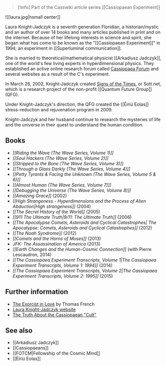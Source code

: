 > [!info] Part of the Casswiki article series [[Cassiopaean Experiment]]

![[laura.jpg|hsmall center]]

Laura Knight-Jadczyk is a seventh generation Floridian, a historian/mystic and an author of over 14 books and many articles published in print and on the internet. Because of her lifelong interests in science and spirit, she began what has come to be known as the "[[Cassiopaean Experiment]]" in 1994; an experiment in [[Superluminal communication]].

She is married to theoretical/mathematical physicist [[Arkadiusz Jadczyk]], one of the world's few living experts in hyperdimensional physics. They established an active online research forum called [Cassiopaea Forum](https://cassiopaea.org/forum/index.php) and several websites as a result of the C's experiment.

In March 26, 2002, Knight-Jadczyk created [Signs of the Times](http://www.sott.net/), or Sott.net, which is a research project of the non-profit [[Quantum Future Group]] (QFG).

Under Knight-Jadczyk's direction, the QFG created the [[Éiriú Eolas]] stress-reduction and rejuvenation program in 2009.

Knight-Jadczyk and her husband continue to research the mysteries of life and the universe in their quest to understand the human condition.

Books
-----

*   _[[Riding the Wave (The Wave Series, Volume 1)]]_
*   _[[Soul Hackers (The Wave Series, Volume 2)]]_
*   _[[Stripped to the Bone (The Wave Series, Volume 3)]]_
*   _[[Through a Glass Darkly (The Wave Series, Volume 4)]]_
*   _[[Petty Tyrants & Facing the Unknown (The Wave Series, Volume 5 & 6)]]_
*   _[[Almost Human (The Wave Series, Volume 7)]]_
*   _[[Debugging the Universe (The Wave Series, Volume 8)]]_
*   _[[Amazing Grace]]_ (2002)
*   _[[High Strangeness - Hyperdimensions and the Process of Alien Abduction|High strangeness]]_ (2004)
*   _[[The Secret History of the World]]_ (2005)
*   _[[911 The Ultimate Truth|9/11: The Ultimate Truth]]_ (2006)
*   _[[The Apocalypse Comets, Asteroids and Cyclical Catastrophes| The Apocalypse: Comets, Asteroids and Cyclical Catastrophes]]_ (2012)
*   _[[The Noah Syndrome]]_ (2012)
*   _[[Comets and the Horns of Moses]]_ (2013)
*   _JFK: The Assassination of America_ (2013)
*   _[[Earth Changes and the Human-Cosmic Connection]]_ (with Pierre Lescaudron, 2014)
*   _[[The Cassiopaea Experiment Transcripts, Volume 1|The Cassiopaea Experiment Transcripts, Volume 1: 1994]]_ (2014)
*   _[[The Cassiopaea Experiment Transcripts, Volume 2|The Cassiopaea Experiment Transcripts, Volume 2: 1995]]_ (2015)

Further information
-------------------

*   [The Exorcist in Love](http://www.sptimes.com/News/webspecials/exorcist/index.html) by Thomas French
*   [Laura Knight-Jadczyk website](http://laura-knight-jadczyk.com/)
*   [The Truth About the Cassiopaean "Cult"](http://cassiopaea-cult.com/)

See also
--------

*   [[Arkadiusz Jadczyk]]
*   [[Cassiopaeans]]
*   [[FOTCM|Fellowship of the Cosmic Mind]]
*   [[Éiriú Eolas]]